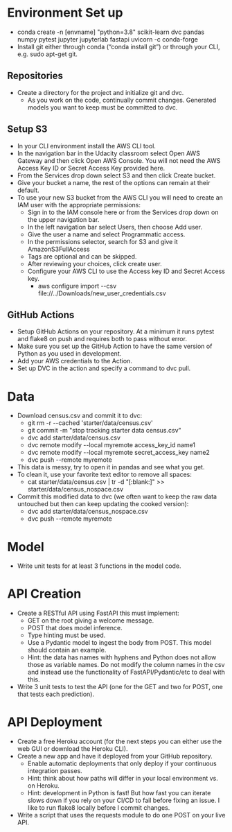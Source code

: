 # Environment Set up
* conda create -n [envname] "python=3.8" scikit-learn dvc pandas numpy pytest jupyter jupyterlab fastapi uvicorn -c conda-forge
* Install git either through conda (“conda install git”) or through your CLI, e.g. sudo apt-get git.

## Repositories
* Create a directory for the project and initialize git and dvc.
    * As you work on the code, continually commit changes. Generated models you want to keep must be committed to dvc.

## Setup S3
* In your CLI environment install the AWS CLI tool.
* In the navigation bar in the Udacity classroom select Open AWS Gateway and then click Open AWS Console. You will not need the AWS Access Key ID or Secret Access Key provided here.
* From the Services drop down select S3 and then click Create bucket.
* Give your bucket a name, the rest of the options can remain at their default.
* To use your new S3 bucket from the AWS CLI you will need to create an IAM user with the appropriate permissions:
    * Sign in to the IAM console here or from the Services drop down on the upper navigation bar.
    * In the left navigation bar select Users, then choose Add user.
    * Give the user a name and select Programmatic access.
    * In the permissions selector, search for S3 and give it AmazonS3FullAccess
    * Tags are optional and can be skipped.
    * After reviewing your choices, click create user.
    * Configure your AWS CLI to use the Access key ID and Secret Access key.
        * aws configure import --csv file://../Downloads/new_user_credentials.csv

## GitHub Actions
* Setup GitHub Actions on your repository. At a minimum it runs pytest and flake8 on push and requires both to pass without error.
* Make sure you set up the GitHub Action to have the same version of Python as you used in development.
* Add your AWS credentials to the Action.
* Set up DVC in the action and specify a command to dvc pull.

# Data
* Download census.csv and commit it to dvc:
    * git rm -r --cached 'starter/data/census.csv'
    *  git commit -m "stop tracking starter data census.csv"
    * dvc add starter/data/census.csv
    * dvc remote modify --local myremote access_key_id name1
    * dvc remote modify --local myremote secret_access_key name2
    * dvc push --remote myremote
* This data is messy, try to open it in pandas and see what you get.
* To clean it, use your favorite text editor to remove all spaces:
    * cat starter/data/census.csv | tr -d "[:blank:]" >> starter/data/census_nospace.csv
* Commit this modified data to dvc (we often want to keep the raw data untouched but then can keep updating the cooked version):
    * dvc add starter/data/census_nospace.csv
    * dvc push --remote myremote

# Model
* Write unit tests for at least 3 functions in the model code.

# API Creation
*  Create a RESTful API using FastAPI this must implement:
    * GET on the root giving a welcome message.
    * POST that does model inference.
    * Type hinting must be used.
    * Use a Pydantic model to ingest the body from POST. This model should contain an example.
   	 * Hint: the data has names with hyphens and Python does not allow those as variable names. Do not modify the column names in the csv and instead use the functionality of FastAPI/Pydantic/etc to deal with this.
* Write 3 unit tests to test the API (one for the GET and two for POST, one that tests each prediction).

# API Deployment
* Create a free Heroku account (for the next steps you can either use the web GUI or download the Heroku CLI).
* Create a new app and have it deployed from your GitHub repository.
    * Enable automatic deployments that only deploy if your continuous integration passes.
    * Hint: think about how paths will differ in your local environment vs. on Heroku.
    * Hint: development in Python is fast! But how fast you can iterate slows down if you rely on your CI/CD to fail before fixing an issue. I like to run flake8 locally before I commit changes.
* Write a script that uses the requests module to do one POST on your live API.
